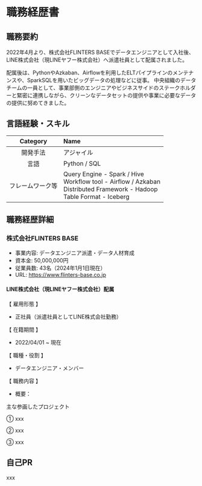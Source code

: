 # 職務経歴書

## 職務要約

2022年4月より、株式会社FLINTERS BASEでデータエンジニアとして入社後、LINE株式会社（現LINEヤフー株式会社）へ派遣社員として配属されました。</br>

配属後は、PythonやAzkaban、Airflowを利用したELTパイプラインのメンテナンスや、SparkSQLを用いたビッグデータの処理などに従事。
中央組織のデータチームの一員として、事業部側のエンジニアやビジネスサイドのステークホルダーと緊密に連携しながら、クリーンなデータセットの提供や事業に必要なデータの提供に努めてきました。

## 言語経験・スキル

| Category | Name |
| :------: | :------ |
| 開発手法 | アジャイル |
| 言語 | Python / SQL |
| フレームワーク等 | Query Engine - Spark / Hive</br>Workflow tool - Airflow / Azkaban</br>Distributed Framework - Hadoop</br>Table Format - Iceberg</br>|

## 職務経歴詳細

### 株式会社FLINTERS BASE

- 事業内容: データエンジニア派遣・データ人材育成
- 資本金: 50,000,000円
- 従業員数: 43名（2024年1月1日現在）
- URL: <https://www.flinters-base.co.jp>

#### LINE株式会社（現LINEヤフー株式会社）配属

【 雇用形態 】

- 正社員（派遣社員としてLINE株式会社勤務）

【 在籍期間 】

- 2022/04/01 ~ 現在

【 職種・役割 】

- データエンジニア・メンバー

【 職務内容 】

- 概要：

主な参画したプロジェクト

① xxx

② xxx

③ xxx

## 自己PR

xxx
